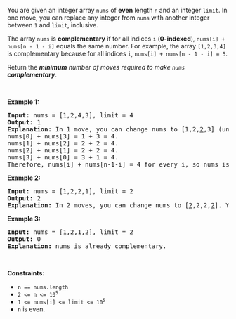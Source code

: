 You are given an integer array `` nums `` of __even__ length `` n `` and an integer `` limit ``. In one move, you can replace any integer from `` nums `` with another integer between `` 1 `` and `` limit ``, inclusive.

The array `` nums `` is __complementary__ if for all indices `` i `` (__0-indexed__), `` nums[i] + nums[n - 1 - i] `` equals the same number. For example, the array `` [1,2,3,4] `` is complementary because for all indices `` i ``, `` nums[i] + nums[n - 1 - i] = 5 ``.

Return the ___minimum__ number of moves required to make _`` nums ``_ __complementary___.

&nbsp;

__Example 1:__

<pre>
<strong>Input:</strong> nums = [1,2,4,3], limit = 4
<strong>Output:</strong> 1
<strong>Explanation:</strong> In 1 move, you can change nums to [1,2,<u>2</u>,3] (underlined elements are changed).
nums[0] + nums[3] = 1 + 3 = 4.
nums[1] + nums[2] = 2 + 2 = 4.
nums[2] + nums[1] = 2 + 2 = 4.
nums[3] + nums[0] = 3 + 1 = 4.
Therefore, nums[i] + nums[n-1-i] = 4 for every i, so nums is complementary.
</pre>

__Example 2:__

<pre>
<strong>Input:</strong> nums = [1,2,2,1], limit = 2
<strong>Output:</strong> 2
<strong>Explanation:</strong> In 2 moves, you can change nums to [<u>2</u>,2,2,<u>2</u>]. You cannot change any number to 3 since 3 &gt; limit.
</pre>

__Example 3:__

<pre>
<strong>Input:</strong> nums = [1,2,1,2], limit = 2
<strong>Output:</strong> 0
<strong>Explanation:</strong> nums is already complementary.
</pre>

&nbsp;

__Constraints:__

*   `` n == nums.length ``
*   <code>2 &lt;= n&nbsp;&lt;=&nbsp;10<sup>5</sup></code>
*   <code>1 &lt;= nums[i]&nbsp;&lt;= limit &lt;=&nbsp;10<sup>5</sup></code>
*   `` n `` is even.